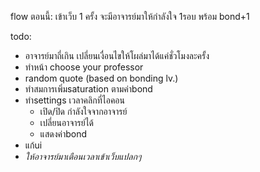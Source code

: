 flow ตอนนี้:
 เข้าเว็บ 1 ครั้ง จะมีอาจารย์มาให้กำลังใจ 1รอบ พร้อม bond+1

todo:
- อาจารย์มาถี่เกิน เปลี่ยนเงื่อนไขให้โผล่มาได้แค่ชั่วโมงละครั้ง
- ทำหน้า choose your professor
- random quote (based on bonding lv.)
- ทำสมการเพิ่มsaturation ตามค่าbond
- ทำsettings เวลาคลิกที่ไอคอน
  - เปิด/ปิด กำลังใจจากอาจารย์
  - เปลี่ยนอาจารย์ได้
  - แสดงค่าbond
- แก้ui
- *ให้อาจารย์มาเตือนเวลาเข้าเว็บแปลกๆ*